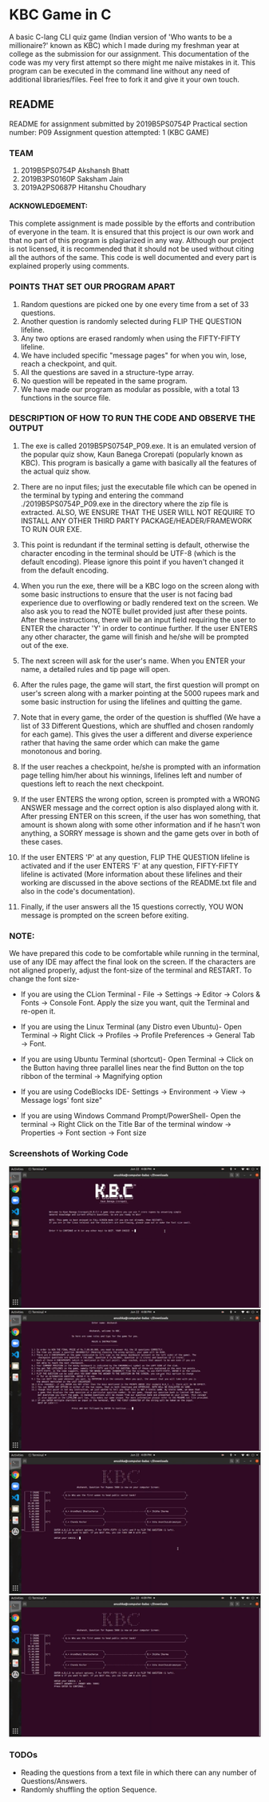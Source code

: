 # KBC Game in C
A basic C-lang CLI quiz game (Indian version of 'Who wants to be a millionaire?' known as KBC) which I made during my freshman year at college as the submission for our assignment. This documentation of the code was my very first attempt so there might me naïve mistakes in it. This program can be executed in the command line without any need of additional libraries/files. Feel free to fork it and give it your own touch.

## **README**

README for assignment submitted by 2019B5PS0754P
Practical section number: P09
Assignment question attempted: 1 (KBC GAME)

### TEAM
1. 2019B5PS0754P  Akshansh Bhatt
2. 2019B3PS0160P  Saksham Jain
3. 2019A2PS0687P  Hitanshu Choudhary

#### ACKNOWLEDGEMENT:
This complete assignment is made possible by the efforts and contribution of everyone in the team. It is ensured that this project is our own work and that no part of this program is plagiarized in any way. Although our project is not licensed, it is recommended that it should not be used without citing all the authors of the same.
This code is well documented and every part is explained properly using comments.

### POINTS THAT SET OUR PROGRAM APART

1. Random questions are picked one by one every time from a set of 33 questions.
2. Another question is randomly selected during FLIP THE QUESTION lifeline.
3. Any two options are erased randomly when using the FIFTY-FIFTY lifeline.
4. We have included specific "message pages" for when you win, lose, reach a checkpoint, and quit.
5. All the questions are saved in a structure-type array.
6. No question will be repeated in the same program.
7. We have made our program as modular as possible, with a total 13 functions in the source file.

### DESCRIPTION OF HOW TO RUN THE CODE AND OBSERVE THE OUTPUT

1. The exe is called 2019B5PS0754P_P09.exe. It is an emulated version of the popular quiz show, Kaun Banega Crorepati (popularly known as KBC). This program is basically a game with basically all the features of the actual quiz show.

2. There are no input files; just the executable file which can be opened in the terminal by typing and entering the command ./2019B5PS0754P_P09.exe in the directory where the zip file is extracted. ALSO, WE ENSURE THAT THE USER WILL NOT REQUIRE TO INSTALL ANY OTHER THIRD PARTY PACKAGE/HEADER/FRAMEWORK TO RUN OUR EXE.

3. This point is redundant if the terminal setting is default, otherwise the character encoding in the terminal should be UTF-8 (which is the default encoding). Please ignore this point if you haven't changed it from the default encoding.

4. When you run the exe, there will be a KBC logo on the screen along with some basic instructions to ensure that the user is not facing bad experience due to overflowing or badly rendered text on the screen. We also ask you to read the NOTE bullet provided just after these points. After these instructions, there will be an input field requiring the user to ENTER the character 'Y' in order to continue further. If the user ENTERS any other character, the game will finish and he/she will be prompted out of the exe.

5. The next screen will ask for the user's name. When you ENTER your name, a detailed rules and tip page will open.

6. After the rules page, the game will start, the first question will prompt on user's screen along with a marker pointing at the 5000 rupees mark and some basic instruction for using the lifelines and quitting the game.

7. Note that in every game, the order of the question is shuffled (We have a list of 33 Different Questions, which are shuffled and chosen randomly for each game). This gives the user a different and diverse experience rather that having the same order which can make the game monotonous and boring.

8. If the user reaches a checkpoint, he/she is prompted with an information page telling him/her about his winnings, lifelines left and number of questions left to reach the next checkpoint.

9. If the user ENTERS the wrong option, screen is prompted with a WRONG ANSWER message and the correct option is also displayed along with it. After pressing ENTER on this screen, if the user has won something, that amount is shown along with some other information and if he hasn't won anything, a SORRY message is shown and the game gets over in both of these cases. 

10. If the user ENTERS 'P' at any question, FLIP THE QUESTION lifeline is activated and if the user ENTERS 'F' at any question, FIFTY-FIFTY lifeline is activated (More information about these lifelines and their working are discussed in the above sections of the README.txt file and also in the code's documentation).

11. Finally, if the user answers all the 15 questions correctly, YOU WON message is prompted on the screen before exiting.

### NOTE:
We have prepared this code to be comfortable while running in the terminal, use of any IDE may affect the final look on the screen. If the characters are not aligned properly, adjust the font-size of the terminal and RESTART. To change the font size-

* If you are using the CLion Terminal -
 File → Settings → Editor → Colors & Fonts → Console Font.
 	Apply the size you want, quit the Terminal and re-open it.

* If you are using the Linux Terminal (any Distro even Ubuntu)-
	Open Terminal → Right Click → Profiles → Profile Preferences → General Tab → Font.

* If you are using Ubuntu Terminal (shortcut)-
	Open Terminal → Click on the Button having three parallel lines near the find Button on the top ribbon of the terminal → Magnifying option

* If you are using CodeBlocks IDE-
	Settings → Environment → View → Message logs' font size"

* If you are using Windows Command Prompt/PowerShell-
	Open the terminal → Right Click on the Title Bar of the terminal window → Properties → Font section → Font size

### Screenshots of Working Code
![Screenshot](Screenshots/First.png)
![Screenshot](Screenshots/Second.png)
![Screenshot](Screenshots/Third.png)
![Screenshot](Screenshots/Fourth.png)
	
### TODOs
* Reading the questions from a text file in which there can any number of Questions/Answers.
* Randomly shuffling the option Sequence.
